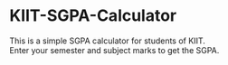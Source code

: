 # KIIT-SGPA-Calculator


This is a simple SGPA calculator for students of KIIT.
<br>
Enter your semester and subject marks to get the SGPA.
